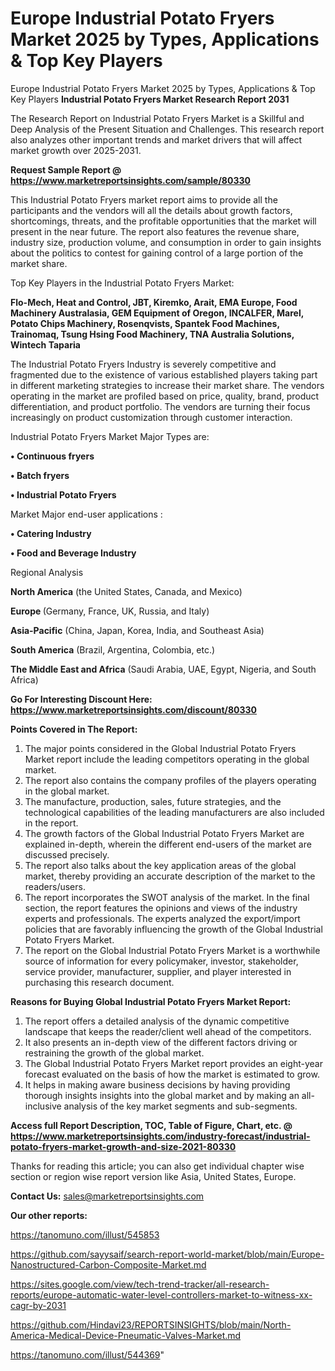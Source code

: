 # Europe Industrial Potato Fryers Market 2025 by Types, Applications & Top Key Players
 Europe Industrial Potato Fryers Market 2025 by Types, Applications & Top Key Players
<strong>Industrial Potato Fryers Market Research Report 2031</strong>

The Research Report on Industrial Potato Fryers Market is a Skillful and Deep Analysis of the Present Situation and Challenges. This research report also analyzes other important trends and market drivers that will affect market growth over 2025-2031.

<strong>Request Sample Report @ <a href=https://www.marketreportsinsights.com/sample/80330>https://www.marketreportsinsights.com/sample/80330</a></strong>

This Industrial Potato Fryers market report aims to provide all the participants and the vendors will all the details about growth factors, shortcomings, threats, and the profitable opportunities that the market will present in the near future. The report also features the revenue share, industry size, production volume, and consumption in order to gain insights about the politics to contest for gaining control of a large portion of the market share.

Top Key Players in the Industrial Potato Fryers Market:

<strong>Flo-Mech, Heat and Control, JBT, Kiremko, Arait, EMA Europe, Food Machinery Australasia, GEM Equipment of Oregon, INCALFER, Marel, Potato Chips Machinery, Rosenqvists, Spantek Food Machines, Trainomaq, Tsung Hsing Food Machinery, TNA Australia Solutions, Wintech Taparia</strong>

The Industrial Potato Fryers Industry is severely competitive and fragmented due to the existence of various established players taking part in different marketing strategies to increase their market share. The vendors operating in the market are profiled based on price, quality, brand, product differentiation, and product portfolio. The vendors are turning their focus increasingly on product customization through customer interaction.

Industrial Potato Fryers Market Major Types are:

<strong>• Continuous fryers

• Batch fryers

• Industrial Potato Fryers</strong>

Market Major end-user applications :

<strong>• Catering Industry

• Food and Beverage Industry</strong>

Regional Analysis

</u><strong><b>North America</b></strong> (the United States, Canada, and Mexico)

<strong><b>Europe </b></strong>(Germany, France, UK, Russia, and Italy)

<strong><b>Asia-Pacific</b></strong> (China, Japan, Korea, India, and Southeast Asia)

<strong><b>South America</b></strong> (Brazil, Argentina, Colombia, etc.)

<strong><b>The Middle East and Africa</b></strong> (Saudi Arabia, UAE, Egypt, Nigeria, and South Africa)

<strong>Go For Interesting Discount Here: <a href=https://www.marketreportsinsights.com/discount/80330>https://www.marketreportsinsights.com/discount/80330</a></strong>

<strong>Points Covered in The Report:</strong>
<ol>
  <li>The major points considered in the Global Industrial Potato Fryers Market report include the leading competitors operating in the global market.</li>
  <li>The report also contains the company profiles of the players operating in the global market.</li>
  <li>The manufacture, production, sales, future strategies, and the technological capabilities of the leading manufacturers are also included in the report.</li>
  <li>The growth factors of the Global Industrial Potato Fryers Market are explained in-depth, wherein the different end-users of the market are discussed precisely.</li>
  <li>The report also talks about the key application areas of the global market, thereby providing an accurate description of the market to the readers/users.</li>
  <li>The report incorporates the SWOT analysis of the market. In the final section, the report features the opinions and views of the industry experts and professionals. The experts analyzed the export/import policies that are favorably influencing the growth of the Global Industrial Potato Fryers Market.</li>
  <li>The report on the Global Industrial Potato Fryers Market is a worthwhile source of information for every policymaker, investor, stakeholder, service provider, manufacturer, supplier, and player interested in purchasing this research document.</li>
</ol>
<strong>Reasons for Buying Global Industrial Potato Fryers Market Report:</strong>

<ol>
  <li>The report offers a detailed analysis of the dynamic competitive landscape that keeps the reader/client well ahead of the competitors.</li>
  <li>It also presents an in-depth view of the different factors driving or restraining the growth of the global market.</li>
  <li>The Global Industrial Potato Fryers Market report provides an eight-year forecast evaluated on the basis of how the market is estimated to grow.</li>
  <li>It helps in making aware business decisions by having providing thorough insights insights into the global market and by making an all-inclusive analysis of the key market segments and sub-segments.</li>
</ol>
<strong>Access full Report Description, TOC, Table of Figure, Chart, etc. @ <a href=https://www.marketreportsinsights.com/industry-forecast/industrial-potato-fryers-market-growth-and-size-2021-80330>https://www.marketreportsinsights.com/industry-forecast/industrial-potato-fryers-market-growth-and-size-2021-80330</a></strong>


Thanks for reading this article; you can also get individual chapter wise section or region wise report version like Asia, United States, Europe.

<strong>Contact Us:</strong>
sales@marketreportsinsights.com

<strong>Our other reports:</strong>

<a href=https://tanomuno.com/illust/545853>https://tanomuno.com/illust/545853</a>

<a href=https://github.com/sayysaif/search-report-world-market/blob/main/Europe-Nanostructured-Carbon-Composite-Market.md>https://github.com/sayysaif/search-report-world-market/blob/main/Europe-Nanostructured-Carbon-Composite-Market.md</a>

<a href=https://sites.google.com/view/tech-trend-tracker/all-research-reports/europe-automatic-water-level-controllers-market-to-witness-xx-cagr-by-2031>https://sites.google.com/view/tech-trend-tracker/all-research-reports/europe-automatic-water-level-controllers-market-to-witness-xx-cagr-by-2031</a>

<a href=https://github.com/Hindavi23/REPORTSINSIGHTS/blob/main/North-America-Medical-Device-Pneumatic-Valves-Market.md>https://github.com/Hindavi23/REPORTSINSIGHTS/blob/main/North-America-Medical-Device-Pneumatic-Valves-Market.md</a>

<a href=https://tanomuno.com/illust/544369>https://tanomuno.com/illust/544369</a>"
